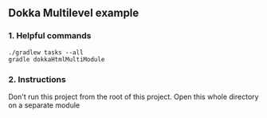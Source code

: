 ## Dokka Multilevel example


### 1. Helpful commands

```shell
./gradlew tasks --all  
gradle dokkaHtmlMultiModule  
```

### 2. Instructions

Don't run this project from the root of this project.
Open this whole directory on a separate module